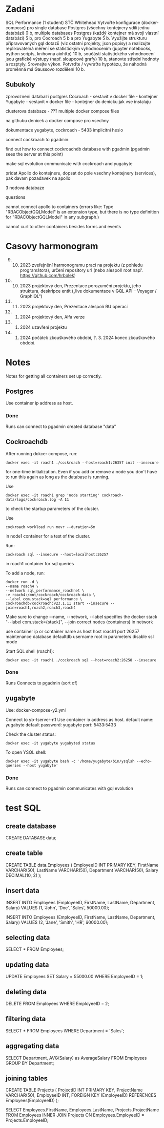 # Zadani
SQL Performance (1 student) STČ Whitehead
    Vytvořte konfigurace (docker-compose) pro single database Postgres (všechny kontejnery sdílí jednu databázi) 0 b, multiple databases Postgres (každý kontejner má svoji vlastní databázi) 5 b, pro Cocroach 5 b a pro Yugabyte 5 b.
    Využijte strukturu připravovaných gql dotazů (viz ostatní projekty, json popisy) a realizujte replikovatelná měření se statistickým vyhodnocením (jupyter notebooks, python scripts, knihovna aiohttp) 10 b, součástí statistického vyhodnocení jsou grafické výstupy (např. sloupcové grafy) 10 b, stanovte střední hodnoty a rozptyly. Srovnejte výkon. Potvrďte / vyvraťte hypotézu, že náhodná proměnná má Gaussovo rozdělení 10 b.

## Subukoly
zprovozneni databazi postgres
Cocroach - sestavit v docker file - kontejner
Yugabyte - sestavit v docker file - kontejner
do denicku jak vse instaluju

clusterova databaze - ???
multiple docker compose files

na githubu denicek a docker compose pro vsechny


dokumentace yugabyte, cockroach - 5433 implicitni heslo

connect cockroach to pgadmin

find out how to connect cockroachdb database with pgadmin (pgadmin sees the server at this point)

make sql evolution communicate with cockroach and yugabyte




pridat Apollo do kontejneru, dopsat do pole vsechny kontejnery (services), pak davam pozadavek na apollo

3 nodova databaze




questions

cannot connect apollo to containers (errors like: Type "RBACObjectGQLModel" is an extension type, but there is no type definition for "RBACObjectGQLModel" in any subgraph.)

cannot curl to other containers besides forms and events





# Casovy harmonogram
9. 10. 2023 zveřejnění harmonogramu prací na projektu (z pohledu programátora), určení repository url (nebo alespoň root např. https://github.com/hrbolek)
16. 10. 2023 projektový den, Prezentace porozumění projektu, jeho struktura, deskripce entit („live dokumentace v GQL API – Voyager / GraphiQL“)
27. 11. 2023 projektový den, Prezentace alespoň RU operací
15. 1. 2024 projektový den, Alfa verze
21. 1. 2024 uzavření projektu
22. 1. 2024 počátek zkouškového období,
?. 3. 2024 konec zkouškového období.

# Notes
Notes for getting all containers set up correctly.

## Postgres
Use container ip address as host.

### Done
Runs
can connect to pgadmin
created database "data"




## Cockroachdb

After running dokcer compose, run: 

    docker exec -it roach1 ./cockroach --host=roach1:26357 init --insecure

for one-time initialization. Even if you add or remove a node you don't have to run this again as long as the database is running.


Use 

    docker exec -it roach1 grep 'node starting' cockroach-data/logs/cockroach.log -A 11 

to check the startup parameters of the cluster.



Use 

    cockroach workload run movr --duration=5m 

in node1 container for a test of the cluster.



Run: 

    cockroach sql --insecure --host=localhost:26257 

in roach1 container for sql queries



To add a node, run: 

    docker run -d \
    --name roach4 \
    --network sql_performance_roachnet \
    -v roach4:/mnt/cockroach/cockroach-data \
    --label com.stack=sql_performance \
    cockroachdb/cockroach:v23.1.11 start --insecure --join=roach1,roach2,roach3,roach4

Make sure to change --name, --network, --label specifies the docker stack "--label com.stack={stack}", --join correct nodes (containers) in network


use container ip or container name as host
host roach1
port 26257
maintenance database defaultdb
username root
in parameters disable ssl mode



Start SQL shell (roach1):
    
    docker exec -it roach1 ./cockroach sql --host=roach2:26258 --insecure


### Done
Runs
Connects to pgadmin (sort of)



## yugabyte

Use: docker-compose-y2.yml

Connect to yb-tserver-n1
Use container ip address as host.
default name: yugabyte
default password: yugabyte
port: 5433:5433

Check the cluster status:
    
    docker exec -it yugabyte yugabyted status

To open YSQL shell:

    docker exec -it yugabyte bash -c '/home/yugabyte/bin/ysqlsh --echo-queries --host yugabyte'


### Done
Runs
can connect to pgadmin
communicates with gql evolution



# test SQL
## create database

CREATE DATABASE data; 

## create table
CREATE TABLE data.Employees (
    EmployeeID INT PRIMARY KEY,
    FirstName VARCHAR(50),
    LastName VARCHAR(50),
    Department VARCHAR(50),
    Salary DECIMAL(10, 2)
);

## insert data
INSERT INTO Employees (EmployeeID, FirstName, LastName, Department, Salary) 
VALUES (1, 'John', 'Doe', 'Sales', 50000.00);

INSERT INTO Employees (EmployeeID, FirstName, LastName, Department, Salary) 
VALUES (2, 'Jane', 'Smith', 'HR', 60000.00);

## selecting data
SELECT * FROM Employees;

## updating data
UPDATE Employees
SET Salary = 55000.00
WHERE EmployeeID = 1;

## deleting data
DELETE FROM Employees
WHERE EmployeeID = 2;

## filtering data
SELECT * FROM Employees
WHERE Department = 'Sales';

## aggregating data
SELECT Department, AVG(Salary) as AverageSalary
FROM Employees
GROUP BY Department;

## joining tables
CREATE TABLE Projects (
    ProjectID INT PRIMARY KEY,
    ProjectName VARCHAR(50),
    EmployeeID INT,
    FOREIGN KEY (EmployeeID) REFERENCES Employees(EmployeeID)
);

SELECT Employees.FirstName, Employees.LastName, Projects.ProjectName
FROM Employees
INNER JOIN Projects
ON Employees.EmployeeID = Projects.EmployeeID;